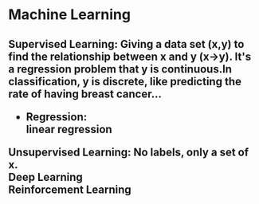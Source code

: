 <h1>Machine Learning<h2>

**Supervised Learning:** Giving a data set (x,y) to find the relationship between x and y (x->y). It's a **regression** problem that y is continuous.In **classification**, y is discrete, like predicting the rate of having breast cancer...
- **Regression:**<br/>
  linear regression

**Unsupervised Learning:** No labels, only a set of x.<br/>
**Deep Learning**<br/>
**Reinforcement Learning**<br/>

